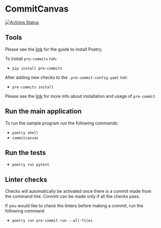 # CommitCanvas

[![Actions Status](https://github.com/CommittedTeam/CommitCanvas/workflows/build/badge.svg)](https://github.com/CommittedTeam/CommitCanvas/build)

## Tools

Please see the [link](https://python-poetry.org/docs/) for the guide to install Poetry.

To install `pre-commits` run:

- `pip install pre-commits`

After adding new checks to the `.pre-commit-config.yaml` run:

- `pre-commits install`

Please see the [link](https://pre-commit.com/) for more info about installation and usage of `pre-commit`.

## Run the main application

To run the sample program run the following commands:

- `poetry shell`
- `commitcanvas`

## Run the tests

- `poetry run pytest`

## Linter checks

Checks will automatically be activated once there is a commit made from the command line.
Commit can be made only if all the checks pass.

If you would like to check the linters before making a commit, run the following command

- `poetry run pre-commit run --all-files`
